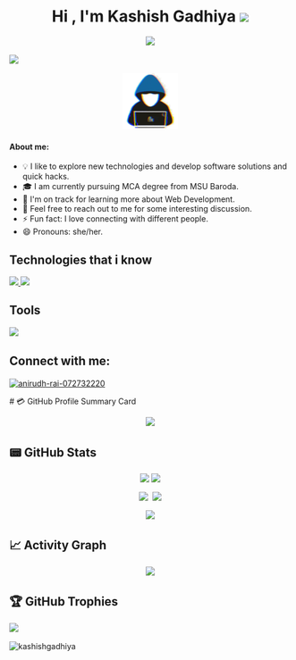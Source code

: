 <h1 align="center"><b>Hi , I'm Kashish Gadhiya </b><img src="https://media.giphy.com/media/hvRJCLFzcasrR4ia7z/giphy.gif" width="35"></h1>

<p align="center">
  <a href="https://github.com/DenverCoder1/readme-typing-svg">
	  <img src="https://readme-typing-svg.herokuapp.com?font=Time+New+Roman&color=white&size=30&center=true&vCenter=true&width=600&height=100&lines=Nice+to+meet+you;Active+Learner;Love+to+learn+new+technologies....">
  </a>
</p>

<img src="https://user-images.githubusercontent.com/73097560/115834477-dbab4500-a447-11eb-908a-139a6edaec5c.gif">
<p align="center">
	<picture><img src = "https://github.com/0xAbdulKhalid/0xAbdulKhalid/raw/main/assets/mdImages/about_me.gif" width = 100px></picture>
</p>

#### About me:
- 💡 I like to explore new technologies and develop software solutions and quick hacks.
- 🎓 I am currently pursuing  MCA degree from MSU Baroda.
- 🌱 I'm on track for learning more about Web Development.
- 💬 Feel free to reach out to me for some interesting discussion.
- ⚡ Fun fact: I love connecting with different people.
- 😄 Pronouns: she/her.

## Technologies that i know
<p align="left">
  <a href="https://skillicons.dev">
    <img src="https://skillicons.dev/icons?i=html,css,js,react,vite,tailwind,bootstrap,mysql,java&perline=14" />
    <img src="https://skillicons.dev/icons?i=python,nextjs,nodejs,express,mongodb,php&perline=14" />
  </a>
</p>

## Tools
<p align="left">
  <a href="https://skillicons.dev">
    <img src="https://skillicons.dev/icons?perline=7&i=git,github,anaconda,vscode,pycharm,netlify" />
  </a>
</p>

## Connect with me:
<p align="left">
	<a href="https://www.linkedin.com/in/kashishgadhiya" target="blank">
		<img align="center" src="https://raw.githubusercontent.com/rahuldkjain/github-profile-readme-generator/master/src/images/icons/Social/linked-in-alt.svg" alt="anirudh-rai-072732220" height="30" width="40" />
	</a>
</p>
# 💳 GitHub Profile Summary Card
<p align="center">
  <img src="https://github-profile-summary-cards.vercel.app/api/cards/profile-details?username=kashishgadhiya&theme=chartreuse_dark"/>
</p>
  
## 📟 GitHub Stats
<p align="center">
  <img src="https://github-profile-summary-cards.vercel.app/api/cards/repos-per-language?username=kashishgadhiya&theme=github_dark"/>
  <img src="https://github-profile-summary-cards.vercel.app/api/cards/most-commit-language?username=kashishgadhiya&theme=github_dark"/>
</p>
  
<p align="center">
  <img width="46%" src="https://github-readme-stats.vercel.app/api?username=kashishgadhiya&show_icons=true&theme=midnight-purple" />&nbsp;
  <img width="49%" src="https://github-readme-streak-stats.herokuapp.com/?user=kashishgadhiya&theme=chartreuse-dark" />
</p>
  
<p align="center">
  <img width="46%" src=https://github-readme-stats.vercel.app/api/top-langs/?username=kashishgadhiya&layout=donut&hide=roff,MATLAB&langs_count=10&theme=dark&custom_title=Top%20languages>
  <!--<br/><br/>
  <img src="https://github-readme-stats-sigma-five.vercel.app/api/top-langs/?username=thisisdishang&theme=dark&border_radius=15&custom_title=Most-Used-Languages" />-->
</p>

## 📈 Activity Graph
<p align="center">
	<img src="https://github-readme-activity-graph.vercel.app/graph?username=kashishgadhiya&theme=github-compact"/>
</p>

## 🏆 GitHub Trophies
[![](https://github-profile-trophy.vercel.app/?username=kashishgadhiya&theme=dracula&no-frame=false&no-bg=false&margin-w=4&row=2&column=9)](https://github-profile-trophy.vercel.app/?username=kashishgadhiya&theme=dracula&no-frame=false&no-bg=false&margin-w=4&row=2&column=9)
  
<p align="left">
  <img src="https://komarev.com/ghpvc/?username=kashishgadhiya&label=Profile%20views&color=0e75b6&style=flat" alt="kashishgadhiya" />
</p>
